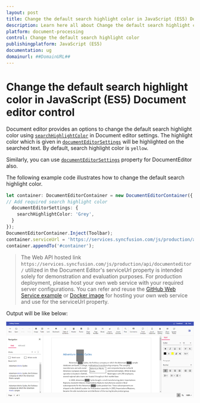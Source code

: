 ```yaml
---
layout: post
title: Change the default search highlight color in JavaScript (ES5) Document editor control | Syncfusion
description: Learn here all about Change the default search highlight color in Syncfusion JavaScript (ES5) Document editor control of Syncfusion Essential JS 2 and more.
platform: document-processing
control: Change the default search highlight color 
publishingplatform: JavaScript (ES5)
documentation: ug
domainurl: ##DomainURL##
---
```


# Change the default search highlight color in JavaScript (ES5) Document editor control

Document editor provides an options to change the default search highlight color using [`searchHighlightColor`](https://ej2.syncfusion.com/javascript/documentation/api/document-editor/documentEditorSettingsModel#searchhighlightcolor) in Document editor settings. The highlight color which is given in [`documentEditorSettings`](https://ej2.syncfusion.com/javascript/documentation/api/document-editor#documenteditorsettings) will be highlighted on the searched text. By default, search highlight color is `yellow`.

Similarly, you can use [`documentEditorSettings`](https://ej2.syncfusion.com/javascript/documentation/api/document-editor#documenteditorsettings) property for DocumentEditor also.

The following example code illustrates how to change the default search highlight color.

```ts
let container: DocumentEditorContainer = new DocumentEditorContainer({ enableToolbar: true,height: '590px',
// Add required search highlight color
  documentEditorSettings: {
    searchHighlightColor: 'Grey',
  }
});
DocumentEditorContainer.Inject(Toolbar);
container.serviceUrl = 'https://services.syncfusion.com/js/production/api/documenteditor/';
container.appendTo('#container');

```

> The Web API hosted link `https://services.syncfusion.com/js/production/api/documenteditor/` utilized in the Document Editor's serviceUrl property is intended solely for demonstration and evaluation purposes. For production deployment, please host your own web service with your required server configurations. You can refer and reuse the [GitHub Web Service example](https://github.com/SyncfusionExamples/EJ2-DocumentEditor-WebServices) or [Docker image](https://hub.docker.com/r/syncfusion/word-processor-server) for hosting your own web service and use for the serviceUrl property.

Output will be like below:

![How to change the default search highlight color](../images/search-color.png)